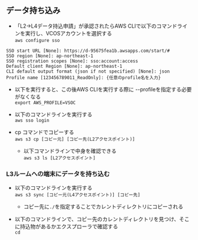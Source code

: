 ## データ持ち込み
- 「L2→L4データ持込申請」が承認されたらAWS CLIで以下のコマンドラインを実行し、VCOSアカウントを選択する  
`aws configure sso`
```
SSO start URL [None]: https://d-95675fea1b.awsapps.com/start/#
SSO region [None]: ap-northeast-1
SSO registration scopes [None]: sso:account:access
Default client Region [None]: ap-northeast-1
CLI default output format (json if not specified) [None]: json
Profile name [123456789011_ReadOnly]: {任意のprofile名を入力}
```

- 以下を実行すると、この後AWS CLIを実行する際に --profileを指定する必要がなくなる  
	`export AWS_PROFILE=VSOC`

- 以下のコマンドラインを実行する  
  `aws sso login`

- cp コマンドでコピーする  
  	`aws s3 cp [コピー元] [コピー先(L2アクセスポイント)]`
  	- 以下コマンドラインで中身を確認できる  
	  `aws s3 ls [L2アクセスポイント]`

### L3ルームへの端末にデータを持ち込む
- 以下のコマンドラインを実行する  
  `aws s3 sync [コピー元(L4アクセスポイント)] [コピー先]`
  - コピー先に`./`を指定することでカレントディレクトリにコピーされる

- 以下のコマンドラインで、コピー先のカレントディレクトリを見つけ、そこに持込物があるかエクスプローラで確認する  
  `cd`
